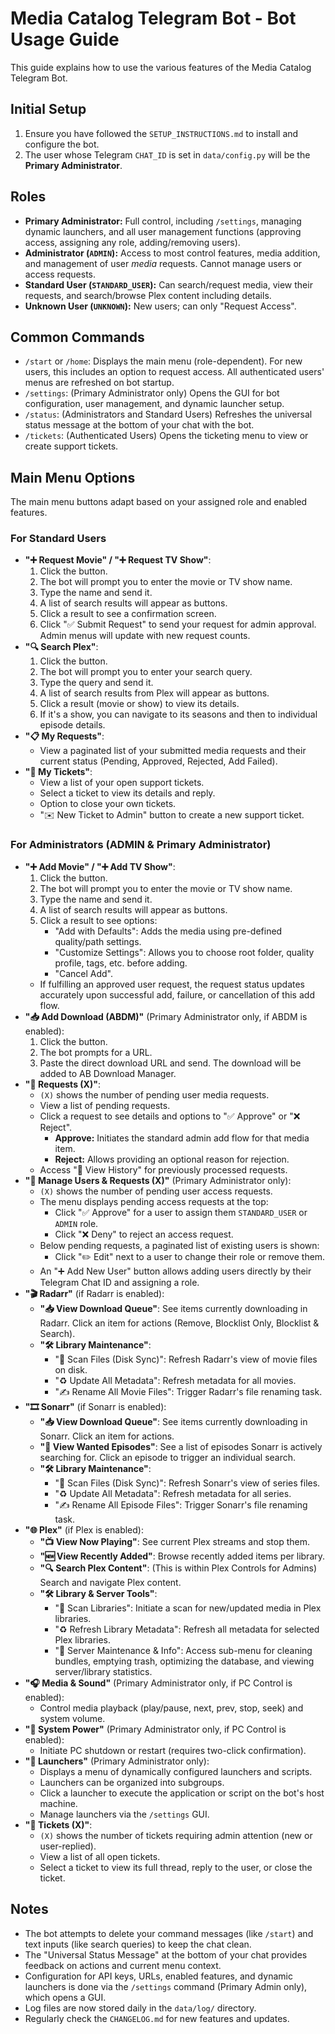 # Media Catalog Telegram Bot - Bot Usage Guide

This guide explains how to use the various features of the Media Catalog Telegram Bot.

## Initial Setup

1.  Ensure you have followed the `SETUP_INSTRUCTIONS.md` to install and configure the bot.
2.  The user whose Telegram `CHAT_ID` is set in `data/config.py` will be the **Primary Administrator**.

## Roles

*   **Primary Administrator:** Full control, including `/settings`, managing dynamic launchers, and all user management functions (approving access, assigning any role, adding/removing users).
*   **Administrator (`ADMIN`):** Access to most control features, media addition, and management of user *media* requests. Cannot manage users or access requests.
*   **Standard User (`STANDARD_USER`):** Can search/request media, view their requests, and search/browse Plex content including details.
*   **Unknown User (`UNKNOWN`):** New users; can only "Request Access".

## Common Commands

*   `/start` or `/home`: Displays the main menu (role-dependent). For new users, this includes an option to request access. All authenticated users' menus are refreshed on bot startup.
*   `/settings`: (Primary Administrator only) Opens the GUI for bot configuration, user management, and dynamic launcher setup.
*   `/status`: (Administrators and Standard Users) Refreshes the universal status message at the bottom of your chat with the bot.
*   `/tickets`: (Authenticated Users) Opens the ticketing menu to view or create support tickets.

## Main Menu Options

The main menu buttons adapt based on your assigned role and enabled features.

### For Standard Users

*   **"➕ Request Movie" / "➕ Request TV Show"**:
    1.  Click the button.
    2.  The bot will prompt you to enter the movie or TV show name.
    3.  Type the name and send it.
    4.  A list of search results will appear as buttons.
    5.  Click a result to see a confirmation screen.
    6.  Click "✅ Submit Request" to send your request for admin approval. Admin menus will update with new request counts.
*   **"🔍 Search Plex"**:
    1.  Click the button.
    2.  The bot will prompt you to enter your search query.
    3.  Type the query and send it.
    4.  A list of search results from Plex will appear as buttons.
    5.  Click a result (movie or show) to view its details.
    6.  If it's a show, you can navigate to its seasons and then to individual episode details.
*   **"📋 My Requests"**:
    *   View a paginated list of your submitted media requests and their current status (Pending, Approved, Rejected, Add Failed).
*   **"🎫 My Tickets"**:
    *   View a list of your open support tickets.
    *   Select a ticket to view its details and reply.
    *   Option to close your own tickets.
    *   "✉️ New Ticket to Admin" button to create a new support ticket.

### For Administrators (ADMIN & Primary Administrator)

*   **"➕ Add Movie" / "➕ Add TV Show"**:
    1.  Click the button.
    2.  The bot will prompt you to enter the movie or TV show name.
    3.  Type the name and send it.
    4.  A list of search results will appear as buttons.
    5.  Click a result to see options:
        *   "Add with Defaults": Adds the media using pre-defined quality/path settings.
        *   "Customize Settings": Allows you to choose root folder, quality profile, tags, etc. before adding.
        *   "Cancel Add".
    *   If fulfilling an approved user request, the request status updates accurately upon successful add, failure, or cancellation of this add flow.
*   **"📥 Add Download (ABDM)"** (Primary Administrator only, if ABDM is enabled):
    1.  Click the button.
    2.  The bot prompts for a URL.
    3.  Paste the direct download URL and send. The download will be added to AB Download Manager.
*   **"📮 Requests (X)"**:
    *   `(X)` shows the number of pending user media requests.
    *   View a list of pending requests.
    *   Click a request to see details and options to "✅ Approve" or "❌ Reject".
        *   **Approve:** Initiates the standard admin add flow for that media item.
        *   **Reject:** Allows providing an optional reason for rejection.
    *   Access "📜 View History" for previously processed requests.
*   **"👑 Manage Users & Requests (X)"** (Primary Administrator only):
    *   `(X)` shows the number of pending user access requests.
    *   The menu displays pending access requests at the top:
        *   Click "✅ Approve" for a user to assign them `STANDARD_USER` or `ADMIN` role.
        *   Click "❌ Deny" to reject an access request.
    *   Below pending requests, a paginated list of existing users is shown:
        *   Click "✏️ Edit" next to a user to change their role or remove them.
    *   An "➕ Add New User" button allows adding users directly by their Telegram Chat ID and assigning a role.
*   **"🎬 Radarr"** (if Radarr is enabled):
    *   **"📥 View Download Queue"**: See items currently downloading in Radarr. Click an item for actions (Remove, Blocklist Only, Blocklist & Search).
    *   **"🛠️ Library Maintenance"**:
        *   "🔄 Scan Files (Disk Sync)": Refresh Radarr's view of movie files on disk.
        *   "♻️ Update All Metadata": Refresh metadata for all movies.
        *   "✍️ Rename All Movie Files": Trigger Radarr's file renaming task.
*   **"🎞️ Sonarr"** (if Sonarr is enabled):
    *   **"📥 View Download Queue"**: See items currently downloading in Sonarr. Click an item for actions.
    *   **"🎯 View Wanted Episodes"**: See a list of episodes Sonarr is actively searching for. Click an episode to trigger an individual search.
    *   **"🛠️ Library Maintenance"**:
        *   "🔄 Scan Files (Disk Sync)": Refresh Sonarr's view of series files.
        *   "♻️ Update All Metadata": Refresh metadata for all series.
        *   "✍️ Rename All Episode Files": Trigger Sonarr's file renaming task.
*   **"🌐 Plex"** (if Plex is enabled):
    *   **"📺 View Now Playing"**: See current Plex streams and stop them.
    *   **"🆕 View Recently Added"**: Browse recently added items per library.
    *   **"🔍 Search Plex Content"**: (This is within Plex Controls for Admins) Search and navigate Plex content.
    *   **"🛠️ Library & Server Tools"**:
        *   "🔄 Scan Libraries": Initiate a scan for new/updated media in Plex libraries.
        *   "♻️ Refresh Library Metadata": Refresh all metadata for selected Plex libraries.
        *   "🔧 Server Maintenance & Info": Access sub-menu for cleaning bundles, emptying trash, optimizing the database, and viewing server/library statistics.
*   **"🎧 Media & Sound"** (Primary Administrator only, if PC Control is enabled):
    *   Control media playback (play/pause, next, prev, stop, seek) and system volume.
*   **"🔌 System Power"** (Primary Administrator only, if PC Control is enabled):
    *   Initiate PC shutdown or restart (requires two-click confirmation).
*   **"🚀 Launchers"** (Primary Administrator only):
    *   Displays a menu of dynamically configured launchers and scripts.
    *   Launchers can be organized into subgroups.
    *   Click a launcher to execute the application or script on the bot's host machine.
    *   Manage launchers via the `/settings` GUI.
*   **"🎫 Tickets (X)"**:
    *   `(X)` shows the number of tickets requiring admin attention (new or user-replied).
    *   View a list of all open tickets.
    *   Select a ticket to view its full thread, reply to the user, or close the ticket.

## Notes

*   The bot attempts to delete your command messages (like `/start`) and text inputs (like search queries) to keep the chat clean.
*   The "Universal Status Message" at the bottom of your chat provides feedback on actions and current menu context.
*   Configuration for API keys, URLs, enabled features, and dynamic launchers is done via the `/settings` command (Primary Admin only), which opens a GUI.
*   Log files are now stored daily in the `data/log/` directory.
*   Regularly check the `CHANGELOG.md` for new features and updates.
